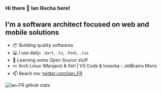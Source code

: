 ### Hi there 👋 Ian Rocha here!

## I'm a software architect focused on web and mobile solutions

- 📦 Building quality softwares
- 💻 I use daily: `.dart`, `.ts`, `.html`, `.css`
- 🌱 Learning some *Open Source* stuff
- ✏️ Arch Linux (Manjaro) & fish | VS Code & Iosevka - JetBrains Mono
- 📫 Reach me: [twitter.com/iian_FR](https://twitter.com/iian_FR)

![Ian-FR github stats](https://github-readme-stats.vercel.app/api?username=Ian-FR&theme=ayu-mirage&show_icons=true&count_private=true)
